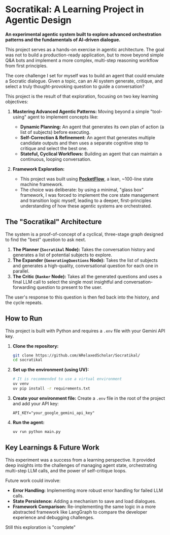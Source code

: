 # Socratikal: A Learning Project in Agentic Design

**An experimental agentic system built to explore advanced orchestration patterns and the fundamentals of AI-driven dialogue.**

This project serves as a hands-on exercise in agentic architecture. The goal was not to build a production-ready application, but to move beyond simple Q&A bots and implement a more complex, multi-step reasoning workflow from first principles.

The core challenge I set for myself was to build an agent that could emulate a Socratic dialogue. Given a topic, can an AI system generate, critique, and select a truly thought-provoking question to guide a conversation?

This project is the result of that exploration, focusing on two key learning objectives:

1.  **Mastering Advanced Agentic Patterns:** Moving beyond a simple "tool-using" agent to implement concepts like:
    *   **Dynamic Planning:** An agent that generates its own plan of action (a list of subjects) before executing.
    *   **Self-Correction & Refinement:** An agent that generates multiple candidate outputs and then uses a separate cognitive step to critique and select the best one.
    *   **Stateful, Cyclical Workflows:** Building an agent that can maintain a continuous, looping conversation.

2.  **Framework Exploration:**
    *   This project was built using **[PocketFlow](https://github.com/huggingface/pocketflow/blob/main/pocketflow.py)**, a lean, ~100-line state machine framework.
    *   The choice was deliberate: by using a minimal, "glass box" framework, I was forced to implement the core state management and transition logic myself, leading to a deeper, first-principles understanding of how these agentic systems are orchestrated.

## The "Socratikal" Architecture

The system is a proof-of-concept of a cyclical, three-stage graph designed to find the "best" question to ask next.

1.  **The Planner (`Socratikal` Node):** Takes the conversation history and generates a list of potential subjects to explore.
2.  **The Expander (`GeneratingQuestions` Node):** Takes the list of subjects and generates a high-quality, conversational question for each one in parallel.
3.  **The Critic (`Ranker` Node):** Takes all the generated questions and uses a final LLM call to select the single most insightful and conversation-forwarding question to present to the user.

The user's response to this question is then fed back into the history, and the cycle repeats.

## How to Run

This project is built with Python and requires a `.env` file with your Gemini API key.

1.  **Clone the repository:**
    ```bash
    git clone https://github.com/ARelaxedScholar/Socratikal/
    cd socratikal
    ```

2.  **Set up the environment (using UV):**
    ```bash
    # It is recommended to use a virtual environment
    uv venv
    uv pip install -r requirements.txt
    ```

3.  **Create your environment file:**
    Create a `.env` file in the root of the project and add your API key:
    ```
    API_KEY="your_google_gemini_api_key"
    ```

4.  **Run the agent:**
    ```bash
    uv run python main.py
    ```

## Key Learnings & Future Work

This experiment was a success from a learning perspective. It provided deep insights into the challenges of managing agent state, orchestrating multi-step LLM calls, and the power of self-critique loops.

Future work could involve:
*   **Error Handling:** Implementing more robust error handling for failed LLM calls.
*   **State Persistence:** Adding a mechanism to save and load dialogues.
*   **Framework Comparison:** Re-implementing the same logic in a more abstracted framework like LangGraph to compare the developer experience and debugging challenges.

Still this exploration is "complete"
